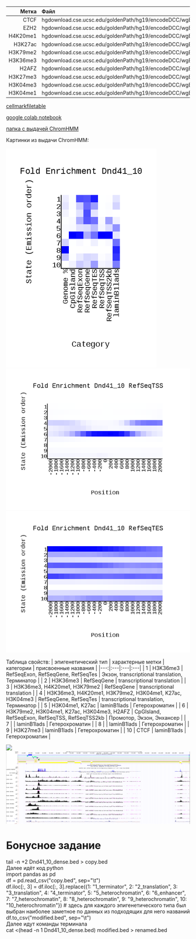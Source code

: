 | Метка | Файл |
|---:|:---|
| CTCF | hgdownload.cse.ucsc.edu/goldenPath/hg19/encodeDCC/wgEncodeBroadHistone/wgEncodeBroadHistoneDnd41CtcfAlnRep1.bam |
| EZH2 | hgdownload.cse.ucsc.edu/goldenPath/hg19/encodeDCC/wgEncodeBroadHistone/wgEncodeBroadHistoneDnd41Ezh239875AlnRep1.bam |
| H4K20me1 | hgdownload.cse.ucsc.edu/goldenPath/hg19/encodeDCC/wgEncodeBroadHistone/wgEncodeBroadHistoneDnd41H4k20me1AlnRep1.bam |
| H3K27ac | hgdownload.cse.ucsc.edu/goldenPath/hg19/encodeDCC/wgEncodeBroadHistone/wgEncodeBroadHistoneDnd41H3k27acAlnRep1.bam |
| H3K79me2 | hgdownload.cse.ucsc.edu/goldenPath/hg19/encodeDCC/wgEncodeBroadHistone/wgEncodeBroadHistoneDnd41H3k79me2AlnRep1.bam |
| H3K36me3 | hgdownload.cse.ucsc.edu/goldenPath/hg19/encodeDCC/wgEncodeBroadHistone/wgEncodeBroadHistoneDnd41H3k36me3AlnRep1.bam |
| H2AFZ | hgdownload.cse.ucsc.edu/goldenPath/hg19/encodeDCC/wgEncodeBroadHistone/wgEncodeBroadHistoneDnd41H2azAlnRep1.bam |
| H3K27me3 | hgdownload.cse.ucsc.edu/goldenPath/hg19/encodeDCC/wgEncodeBroadHistone/wgEncodeBroadHistoneDnd41H3k27me3AlnRep1.bam |
| H3K04me3 | hgdownload.cse.ucsc.edu/goldenPath/hg19/encodeDCC/wgEncodeBroadHistone/wgEncodeBroadHistoneDnd41H3k04me3AlnRep1.bam |
| H3K04me1 | hgdownload.cse.ucsc.edu/goldenPath/hg19/encodeDCC/wgEncodeBroadHistone/wgEncodeBroadHistoneDnd41H3k04me1AlnRep1.bam |


[cellmarkfiletable](https://github.com/princecorwinofamber/hse_hw3_chromhmm/blob/main/cellmarkfiletable.txt)


[google colab notebook](https://colab.research.google.com/drive/1EF1XlW3EW4-OmLiFUCZj-vro5173BEhs?usp=sharing)


[папка с выдачей ChromHMM](https://github.com/princecorwinofamber/hse_hw3_chromhmm/tree/main/learned_model)


Картинки из выдачи ChromHMM:


![](https://github.com/princecorwinofamber/hse_hw3_chromhmm/blob/main/Dnd41_10_overlap.png)
![](https://github.com/princecorwinofamber/hse_hw3_chromhmm/blob/main/Dnd41_10_RefSeqTSS_neighborhood.png)
![](https://github.com/princecorwinofamber/hse_hw3_chromhmm/blob/main/Dnd41_10_RefSeqTES_neighborhood.png)


Таблица свойств:
| эпигенетический тип | характерные метки | категории | присвоенные названия |
|---:|:---|:---|:---|
| 1 | H3K36me3 | RefSeqExon, RefSeqGene, RefSeqTes | Экзон, transcriptional translation, Терминатор |
| 2 | H3K36me3 | RefSeqGene | transcriptional translation |
| 3 | H3K36me3, H4K20me1, H3K79me2 | RefSeqGene | transcriptional translation |
| 4 | H3K36me3, H4K20me1, H3K79me2, H3K04me1, K27ac, H3K04me3 | RefSeqGene, RefSeqTes | transcriptional translation, Терминатор |
| 5 | H3K04me1, K27ac | laminB1lads | Гетерохроматин |
| 6 | H3K79me2, H3K04me1, K27ac, H3K04me3, H2AFZ | CpGIsland, RefSeqExon, RefSeqTSS, RefSeqTSS2kb | Промотор, Экзон, Энхансер |
| 7 | | laminB1lads | Гетерохроматин |
| 8 | | laminB1lads | Гетерохроматин |
| 9 | H3K27me3 | laminB1lads | Гетерохроматин |
| 10 | CTCF | laminB1lads | Гетерохроматин |


![](https://github.com/princecorwinofamber/hse_hw3_chromhmm/blob/main/uscs1.png)
![](https://github.com/princecorwinofamber/hse_hw3_chromhmm/blob/main/uscs2.png)


# Бонусное задание

tail -n +2 Dnd41_10_dense.bed > copy.bed  
Далее идёт код python  
import pandas as pd  
df = pd.read_csv("copy.bed", sep="\t")  
df.iloc[:, 3] = df.iloc[:, 3].replace({1: "1_terminator", 2: "2_translation", 3: "3_translation", 4: "4_terminator", 5: "5_heterochromatin", 6: "6_enhancer", 7: "7_heterochromatin", 8: "8_heterochromatin", 9: "9_heterochromatin", 10: "10_heterochromatin"}) # здесь для каждого эпигенетического типа был выбран наиболее заметное по данных из подходящих для него названий  
df.to_csv("modified.bed", sep="\t")  
Далее идут команды терминала  
cat <(head -n 1 Dnd41_10_dense.bed) modified.bed > renamed.bed  


